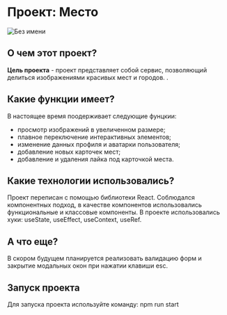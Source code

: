 # Проект: Место

![Без имени](https://user-images.githubusercontent.com/110557132/195916031-c0cf1c30-424d-47af-8e36-533395b7ded8.png)

## О чем этот проект?

**Цель проекта** - проект представляет собой сервис, позволяющий делиться изображениями красивых мест и городов. .

## Какие функции имеет?

В настоящее время поодерживает следующие фунцкии:

- просмотр изображений в увеличенном размере;
- плавное переключение интерактивных элементов;
- изменение данных профиля и аватарки пользователя;
- добавление новых карточек мест;
- добавление и удаления лайка под карточкой места.

## Какие технологии использовались?

Проект переписан с помощью библиотеки React.
Соблюдался компонентных подход, в качестве компонентов использовались функциональные и классовые компоненты.
В проекте использовались хуки: useState, useEffect, useContext, useRef.

## А что еще?

В скором будущем планируется реализовать валидацию форм и закрытие модальных окон при нажатии клавиши esc. 

## Запуск проекта

Для запуска проекта используйте команду: npm run start
